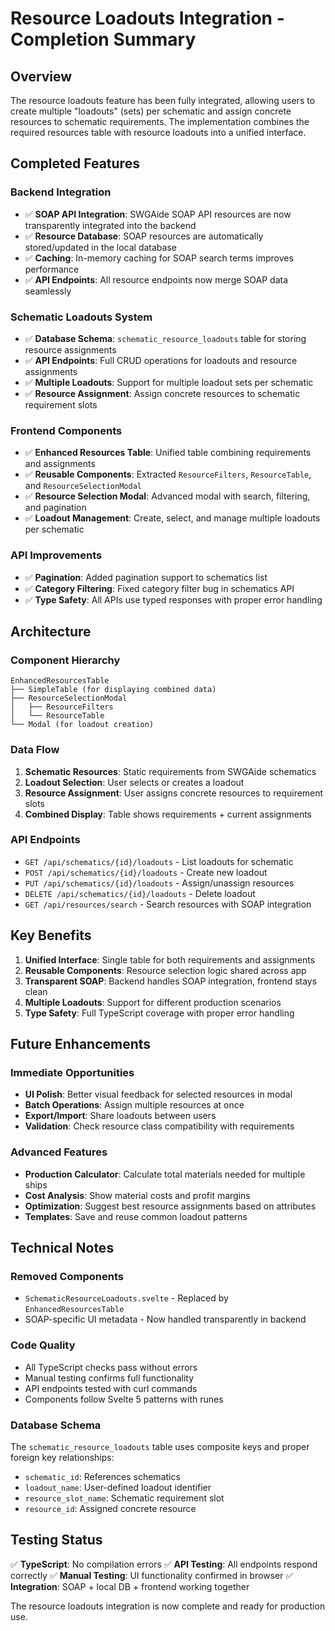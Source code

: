 # Resource Loadouts Integration - Completion Summary

## Overview

The resource loadouts feature has been fully integrated, allowing users to create multiple "loadouts" (sets) per schematic and assign concrete resources to schematic requirements. The implementation combines the required resources table with resource loadouts into a unified interface.

## Completed Features

### Backend Integration

- ✅ **SOAP API Integration**: SWGAide SOAP API resources are now transparently integrated into the backend
- ✅ **Resource Database**: SOAP resources are automatically stored/updated in the local database
- ✅ **Caching**: In-memory caching for SOAP search terms improves performance
- ✅ **API Endpoints**: All resource endpoints now merge SOAP data seamlessly

### Schematic Loadouts System

- ✅ **Database Schema**: `schematic_resource_loadouts` table for storing resource assignments
- ✅ **API Endpoints**: Full CRUD operations for loadouts and resource assignments
- ✅ **Multiple Loadouts**: Support for multiple loadout sets per schematic
- ✅ **Resource Assignment**: Assign concrete resources to schematic requirement slots

### Frontend Components

- ✅ **Enhanced Resources Table**: Unified table combining requirements and assignments
- ✅ **Reusable Components**: Extracted `ResourceFilters`, `ResourceTable`, and `ResourceSelectionModal`
- ✅ **Resource Selection Modal**: Advanced modal with search, filtering, and pagination
- ✅ **Loadout Management**: Create, select, and manage multiple loadouts per schematic

### API Improvements

- ✅ **Pagination**: Added pagination support to schematics list
- ✅ **Category Filtering**: Fixed category filter bug in schematics API
- ✅ **Type Safety**: All APIs use typed responses with proper error handling

## Architecture

### Component Hierarchy

```
EnhancedResourcesTable
├── SimpleTable (for displaying combined data)
├── ResourceSelectionModal
│   ├── ResourceFilters
│   └── ResourceTable
└── Modal (for loadout creation)
```

### Data Flow

1. **Schematic Resources**: Static requirements from SWGAide schematics
2. **Loadout Selection**: User selects or creates a loadout
3. **Resource Assignment**: User assigns concrete resources to requirement slots
4. **Combined Display**: Table shows requirements + current assignments

### API Endpoints

- `GET /api/schematics/{id}/loadouts` - List loadouts for schematic
- `POST /api/schematics/{id}/loadouts` - Create new loadout
- `PUT /api/schematics/{id}/loadouts` - Assign/unassign resources
- `DELETE /api/schematics/{id}/loadouts` - Delete loadout
- `GET /api/resources/search` - Search resources with SOAP integration

## Key Benefits

1. **Unified Interface**: Single table for both requirements and assignments
2. **Reusable Components**: Resource selection logic shared across app
3. **Transparent SOAP**: Backend handles SOAP integration, frontend stays clean
4. **Multiple Loadouts**: Support for different production scenarios
5. **Type Safety**: Full TypeScript coverage with proper error handling

## Future Enhancements

### Immediate Opportunities

- **UI Polish**: Better visual feedback for selected resources in modal
- **Batch Operations**: Assign multiple resources at once
- **Export/Import**: Share loadouts between users
- **Validation**: Check resource class compatibility with requirements

### Advanced Features

- **Production Calculator**: Calculate total materials needed for multiple ships
- **Cost Analysis**: Show material costs and profit margins
- **Optimization**: Suggest best resource assignments based on attributes
- **Templates**: Save and reuse common loadout patterns

## Technical Notes

### Removed Components

- `SchematicResourceLoadouts.svelte` - Replaced by `EnhancedResourcesTable`
- SOAP-specific UI metadata - Now handled transparently in backend

### Code Quality

- All TypeScript checks pass without errors
- Manual testing confirms full functionality
- API endpoints tested with curl commands
- Components follow Svelte 5 patterns with runes

### Database Schema

The `schematic_resource_loadouts` table uses composite keys and proper foreign key relationships:

- `schematic_id`: References schematics
- `loadout_name`: User-defined loadout identifier
- `resource_slot_name`: Schematic requirement slot
- `resource_id`: Assigned concrete resource

## Testing Status

✅ **TypeScript**: No compilation errors
✅ **API Testing**: All endpoints respond correctly
✅ **Manual Testing**: UI functionality confirmed in browser
✅ **Integration**: SOAP + local DB + frontend working together

The resource loadouts integration is now complete and ready for production use.
